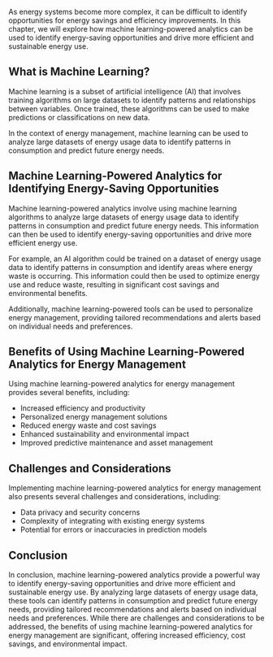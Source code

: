 
As energy systems become more complex, it can be difficult to identify opportunities for energy savings and efficiency improvements. In this chapter, we will explore how machine learning-powered analytics can be used to identify energy-saving opportunities and drive more efficient and sustainable energy use.

What is Machine Learning?
-------------------------

Machine learning is a subset of artificial intelligence (AI) that involves training algorithms on large datasets to identify patterns and relationships between variables. Once trained, these algorithms can be used to make predictions or classifications on new data.

In the context of energy management, machine learning can be used to analyze large datasets of energy usage data to identify patterns in consumption and predict future energy needs.

Machine Learning-Powered Analytics for Identifying Energy-Saving Opportunities
------------------------------------------------------------------------------

Machine learning-powered analytics involve using machine learning algorithms to analyze large datasets of energy usage data to identify patterns in consumption and predict future energy needs. This information can then be used to identify energy-saving opportunities and drive more efficient energy use.

For example, an AI algorithm could be trained on a dataset of energy usage data to identify patterns in consumption and identify areas where energy waste is occurring. This information could then be used to optimize energy use and reduce waste, resulting in significant cost savings and environmental benefits.

Additionally, machine learning-powered tools can be used to personalize energy management, providing tailored recommendations and alerts based on individual needs and preferences.

Benefits of Using Machine Learning-Powered Analytics for Energy Management
--------------------------------------------------------------------------

Using machine learning-powered analytics for energy management provides several benefits, including:

* Increased efficiency and productivity
* Personalized energy management solutions
* Reduced energy waste and cost savings
* Enhanced sustainability and environmental impact
* Improved predictive maintenance and asset management

Challenges and Considerations
-----------------------------

Implementing machine learning-powered analytics for energy management also presents several challenges and considerations, including:

* Data privacy and security concerns
* Complexity of integrating with existing energy systems
* Potential for errors or inaccuracies in prediction models

Conclusion
----------

In conclusion, machine learning-powered analytics provide a powerful way to identify energy-saving opportunities and drive more efficient and sustainable energy use. By analyzing large datasets of energy usage data, these tools can identify patterns in consumption and predict future energy needs, providing tailored recommendations and alerts based on individual needs and preferences. While there are challenges and considerations to be addressed, the benefits of using machine learning-powered analytics for energy management are significant, offering increased efficiency, cost savings, and environmental impact.

